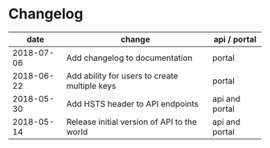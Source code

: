 # Changelog

date | change | api / portal
---- | -------| -----------
2018-07-06 | Add changelog to documentation | portal
2018-06-22 | Add ability for users to create multiple keys | portal
2018-05-30 | Add HSTS header to API endpoints | api and portal
2018-05-14 | Release initial version of API to the world | api and portal